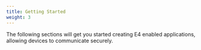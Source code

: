 ```yaml
---
title: Getting Started
weight: 3
---
```


The following sections will get you started creating E4 enabled applications, allowing devices to communicate securely.
